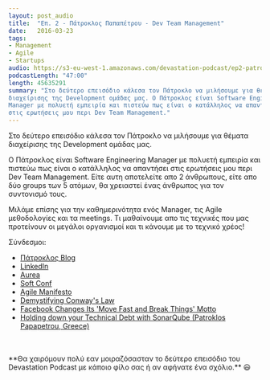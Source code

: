 ```yaml
---
layout: post_audio
title:  "Επ. 2 - Πάτροκλος Παπαπέτρου - Dev Team Management"
date:   2016-03-23
tags:
- Management
- Agile
- Startups
audio: https://s3-eu-west-1.amazonaws.com/devastation-podcast/ep2-patroklos.mp3
podcastLength: "47:00"
length: 45635291
summary: "Στο δεύτερο επεισόδιο κάλεσα τον Πάτροκλο να μιλήσουμε για θέματα
διαχείρισης της Development ομάδας μας. Ο Πάτροκλος είναι Software Engineering
Manager με πολυετή εμπειρία και πιστεύω πως είναι ο κατάλληλος να απαντήσει
στις ερωτήσεις μου περι Dev Team Management."
---
```


Στο δεύτερο επεισόδιο κάλεσα τον Πάτροκλο να μιλήσουμε για θέματα
διαχείρισης της Development ομάδας μας.

Ο Πάτροκλος είναι Software Engineering Manager με πολυετή εμπειρία και πιστεύω
πως είναι ο κατάλληλος να απαντήσει στις ερωτήσεις μου περι Dev Team Management.
Είτε αυτη αποτελείτε απο 2 άνθρωπους, είτε απο δύο groups των 5 ατόμων, θα
χρειαστεί ένας άνθρωπος για τον συντονισμό τους.

Μιλάμε επίσης για την καθημερινότητα ενός Manager, τις Agile
μεθοδολογίες και τα meetings. Tι μαθαίνουμε απο τις τεχνικές που μας προτείνουν
οι μεγάλοι οργανισμοί και τι κάνουμε με το τεχνικό χρέος!

Σύνδεσμοι:

* <a href="http://softwaregarden.io/" target="_blank">Πάτροκλος Blog</a>
* <a href="https://gr.linkedin.com/in/ppapapetrou" target="_blank">LinkedIn</a>
* <a href="http://www.aurea.com/index.html" target="_blank">Aurea</a>
* <a href="http://softconf.eu/" target="_blank">Soft Conf</a>
* <a href="http://agilemanifesto.org/" target="_blank">Agile Manifesto</a>
* <a href="https://www.thoughtworks.com/insights/blog/demystifying-conways-law" target="_blank">Demystifying Conway's Law</a>
* <a href="http://mashable.com/2014/04/30/facebooks-new-mantra-move-fast-with-stability/#wALvDUzhQsqc" target="_blank">Facebook Changes Its 'Move Fast and Break Things' Motto</a>
* <a href="https://www.youtube.com/watch?v=mNkWExwavKw" target="_blank">Holding down your Technical Debt with SonarQube (Patroklos Papapetrou, Greece)</a>

<br/>
<br/>
**Θα χαιρόμουν πολύ εαν μοιραζόσασταν το δεύτερο επεισόδιο του Devastation Podcast με
κάποιο φίλο σας ή αν αφήνατε ένα σχόλιο.** 😃
